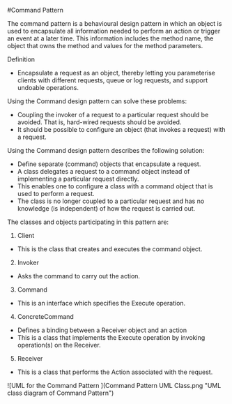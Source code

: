 #Command Pattern

The command pattern is a behavioural design pattern in which an object is used to encapsulate all information needed to perform an action or trigger an event at a later time. This information includes the method name, the object that owns the method and values for the method parameters.

Definition

- Encapsulate a request as an object, thereby letting you parameterise clients with different requests, queue or log requests, and support undoable operations.

Using the Command design pattern can solve these problems:

- Coupling the invoker of a request to a particular request should be avoided. That is, hard-wired requests should be avoided.
- It should be possible to configure an object (that invokes a request) with a request.  

Using the Command design pattern describes the following solution:

- Define separate (command) objects that encapsulate a request.
- A class delegates a request to a command object instead of implementing a particular request directly.
- This enables one to configure a class with a command object that is used to perform a request.
- The class is no longer coupled to a particular request and has no knowledge (is independent) of how the request is carried out.

The classes and objects participating in this pattern are:

1) Client
-  This is the class that creates and executes the command object.

2) Invoker
-  Asks the command to carry out the action.

3) Command
-  This is an interface which specifies the Execute operation.

4) ConcreteCommand
-  Defines a binding between a Receiver object and an action
-  This is a class that implements the Execute operation by invoking operation(s) on the Receiver.

5) Receiver
-  This is a class that performs the Action associated with the request.

![UML for the Command Pattern ](Command Pattern UML Class.png "UML class diagram of Command Pattern")
